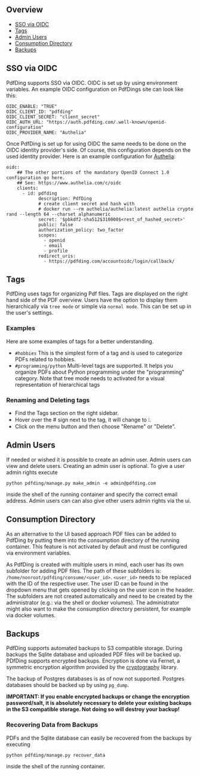 ## Overview
- [SSO via OIDC](#sso-via-oidc)
- [Tags](#tags)
- [Admin Users](#admin-users)
- [Consumption Directory](#consumption-directory)
- [Backups](#backups)

## SSO via OIDC
PdfDing supports SSO via OIDC. OIDC is set up by using environment variables. An example OIDC
configuration on PdfDings site can look like this:

```
OIDC_ENABLE: "TRUE"
OIDC_CLIENT_ID: "pdfding"
OIDC_CLIENT_SECRET: "client_secret"
OIDC_AUTH_URL: "https://auth.pdfding.com/.well-known/openid-configuration"
OIDC_PROVIDER_NAME: "Authelia"
```

Once PdfDing is set up for using OIDC the same needs to be done on the OIDC identity provider's side. Of course, this
configuration depends on the used identity provider. Here is an example configuration
for [Authelia](https://www.authelia.com/):
```
oidc:
    ## The other portions of the mandatory OpenID Connect 1.0 configuration go here.
    ## See: https://www.authelia.com/c/oidc
    clients:
      - id: pdfding
            description: PdfDing
            # create client secret and hash with
            # docker run --rm authelia/authelia:latest authelia crypto rand --length 64 --charset alphanumeric
            secret: '$pbkdf2-sha512$310000$<rest_of_hashed_secret>'
            public: false
            authorization_policy: two_factor
            scopes:
              - openid
              - email
              - profile
            redirect_uris:
              - https://pdfding.com/accountoidc/login/callback/
```

## Tags
PdfDing uses tags for organizing Pdf files. Tags are displayed on the right hand side of the PDF
overview. Users have the option to display them hierarchically via `tree mode` or simple via `normal mode`. This
can be set up in the user's settings.

### Examples
Here are some examples of tags for a better understanding.
* `#hobbies` This is the simplest form of a tag and is used to categorize PDFs related to hobbies.
* `#programming/python` Multi-level tags are supported. It helps you organize PDFs about Python programming
  under the "programming" category. Note that tree mode needs to activated for a visual representation of
  hierarchical tags

### Renaming and Deleting tags
* Find the Tags section on the right sidebar.
* Hover over the # sign next to the tag, it will change to ⁝.
* Click on the menu button and then choose "Rename" or "Delete".

## Admin Users
If needed or wished it is possible to create an admin user. Admin users can view and delete users.
Creating an admin user is optional. To give a user admin rights execute
```
python pdfding/manage.py make_admin -e admin@pdfding.com
```
inside the shell of the running container and specify the correct email address.
Admin users can can also give other users admin rights via the ui.

## Consumption Directory
As an alternative to the UI based approach PDF files can be added to PdfDing by putting them into the
consumption directory of the running container. This feature is not activated by default and must be configured
via environment variables.

As PdfDing is created with multiple users in mind, each user has its own subfolder for adding PDF files.
The path of these subfolders is: `/home/nonroot/pdfding/consume/<user_id>`. `<user_id>` needs to be replaced with
the ID of the respective user. The user ID can be found in the dropdown menu that gets opened by clicking
on the user icon in the header. The subfolders are not created automatically and need to be created by the
administrator (e.g.: via the shell or docker volumes). The administrator might also want to make the consumption
directory persistent, for example via docker volumes.

## Backups
PdfDing supports automated backups to S3 compatible storage. During backups the Sqlite database and uploaded
PDF files will be backed up. PDfDing supports encrypted backups. Encryption is done via Fernet, a
symmetric encryption algorithm provided by the [cryptography](https://cryptography.io/en/stable/fernet/#cryptography.fernet.Fernet) library.

The backup of Postgres databases is as of now not supported. Postgres databases should be
backed up by using `pg_dump`.

**IMPORTANT: If you enable encrypted backups or change the encryption password/salt, it is absolutely necessary
to delete your existing backups in the S3 compatible storage. Not doing so will destroy your backup!**

### Recovering Data from Backups
PDFs and the Sqlite database can easily be recovered from the backups by executing
```
python pdfding/manage.py recover_data
```
inside the shell of the running container.

